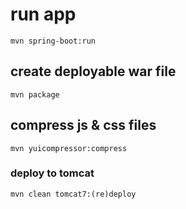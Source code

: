 
# run app
```mvn spring-boot:run```


## create deployable war file 
```mvn package```

## compress js & css files
```mvn yuicompressor:compress```

### deploy to tomcat
```mvn clean tomcat7:(re)deploy```